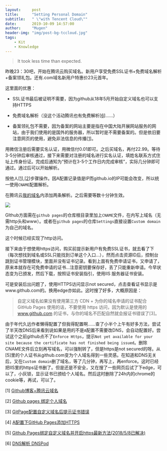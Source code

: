 ```yaml
---
layout:     post
title:      "Setting Personal Domain"
subtitle:   " \"with Tencent Cloud\""
date:       2019-10-09 14:57:00
author:     "Mugen"
header-img: "img/post-bg-tccloud.jpg"
tags:
    - Kit
    - Knowledge
---
```


> It took less time than expected.


昨晚23：30吧，开始在腾讯云购买域名。新用户享受免费SSL证书+免费域名解析+备案领礼包。还有.com域名新用户特惠价23元首年。

这里面的优惠：

* SSL证书最后被证明不需要，因为github从18年5月开始自定义域名也可以支持HTTPS

* 免费域名解析（没这个活动腾讯也有免费解析[[6](https://cloud.tencent.com/product/cns)]……）

* 备案领礼包不需要，因为备案的网站主要是指在中国大陆开展网站服务的网站，由于我们使用的是国外的服务器，所以暂时是不需要备案的。但是依旧要注意网页的使用，避免非法信息的传播[[1]()]。

用微信注册后需要实名认证，用微信付0.01即可。之后买域名，再付22.99。等待3-5分钟后审核通过，接下来需要对注册的域名进行实名认证，填姓名联系方式住址上传身份证。完成后通知为“预计在3-5个工作日内完成审核”，实际几分钟即可通过。通过后可以开始解析。

按他人[[1](https://blog.csdn.net/u012348774/article/details/79577333)],[[2](https://segmentfault.com/a/1190000011203711)]步骤操作。因A配置记录值是IP而github.io的IP可能会改变，所以统一使用`CNAME`配置解析。

在腾讯云[我的域名](https://console.cloud.tencent.com/domain)内添加两条解析。之后需要等数十分钟生效。

![](https://img-blog.csdn.net/20180316094421797?watermark/2/text/Ly9ibG9nLmNzZG4ubmV0L3UwMTIzNDg3NzQ=/font/5a6L5L2T/fontsize/400/fill/I0JBQkFCMA==/dissolve/70)

GIthub方面需在`github pages`的仓库根目录里加上`CNAME`文件，在内写上域名（无需http头和www）。或者在`github pages`的仓库`Settings`直接设置`Custom domain`为自己的域名。

这个时候已经实现了http访问。

接下来由于想使用https访问，购买前提示新用户有免费SSL证书，就去看了下（每次想找到域名或SSL只能找到订单这个入口…），然而点击资源ID后，控制台跳到证书管理模块，里面并没有证书记录。看到上面有免费申请证书，又申请了，原来本就存在可免费申请的证书…注意密钥要保存好，丢了只能重新申请。今早状态变为已颁发，然后下载，按照证书安装指引，使用IIS 服务器证书安装。

可是安装后出问题了，使用HTTPS访问显示not secured，点击查看证书显示是www.github.com的。换用edge亦如此。这时搜了好多，大概原因是：

> 自定义域名如果没有使用第三方 CDN + 为你的域名申请的证书配合 GitHub Pages 使用的话，不要使用 https 访问，因为默认是使用的 www.github.com 的证书，与你的域名不匹配自然就会报证书错误了[3]。

由于年代久远作者懒得配置了但我得配置啊……查了小半个上午有好多方法，尝试了半天改DNS后来看到说如果是用的不是`A`配置不需要改DNS，会自动配置好。尝试这个之前github点不了`Enforce Https`，提示`Not yet available for your site because the certificate has not finished being issued`。删除CNAME文件后立刻再写域名，可以强制转了，但是https是not secured的呀。从[5]里的个人证书从github.com变为个人域名得到一些灵感。在知道和DNS无关后，又在`Custom domain`删了域名，等了几分钟，再写上，再enforce。这时已经把IIS里的https证书删了。但是还是不安全，又在搜了一些网页后试了下edge，可以了，小灰锁，显示证书已颁给个人域名。然后这时删除了24h内的chrome的cookie等，再试，可以了。


[1] [Github博客+腾讯云域名](https://blog.csdn.net/u012348774/article/details/79577333)

[2] [Github pages 绑定个人域名](https://segmentfault.com/a/1190000011203711)

[3] [GitPage配置自定义域名后提示证书错误](https://github.com/mzlogin/mzlogin.github.io/issues/6)

[4] [A配置下GitHub Pages添加HTTPS](https://poplite.xyz/post/2018/05/03/how-to-enable-https-for-custom-domain-on-github-pages.html)

[5] [Github Pages绑定自定义域名并开启https最新方法(2018/5/8已解决)](https://www.4spaces.org/how-to-enable-https-support-on-custom-domains/)

[6] [DNS解析 DNSPod](https://cloud.tencent.com/product/cns)